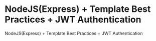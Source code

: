 # NodeJS(Express) + Template Best Practices + JWT Authentication
NodeJS(Express) + Template Best Practices + JWT Authentication

